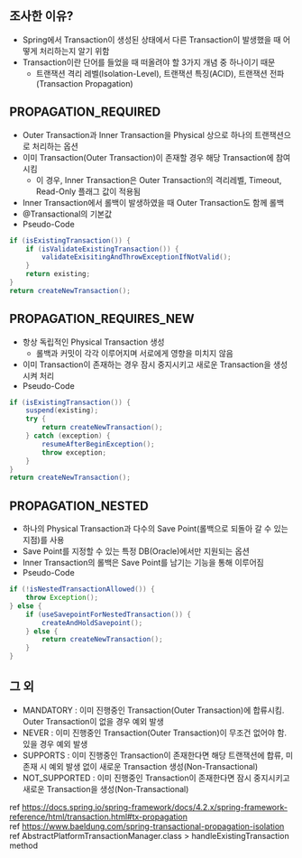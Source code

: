 ## 조사한 이유?

- Spring에서 Transaction이 생성된 상태에서 다른 Transaction이 발생했을 때 어떻게 처리하는지 알기 위함
- Transaction이란 단어를 들었을 때 떠올려야 할 3가지 개념 중 하나이기 때문
  - 트랜잭션 격리 레벨(Isolation-Level), 트랜잭션 특징(ACID), 트랜잭션 전파(Transaction Propagation)

## PROPAGATION_REQUIRED

- Outer Transaction과 Inner Transaction을 Physical 상으로 하나의 트랜잭션으로 처리하는 옵션
- 이미 Transaction(Outer Transaction)이 존재할 경우 해당 Transaction에 참여시킴
  - 이 경우, Inner Transaction은 Outer Transaction의 격리레벨, Timeout, Read-Only 플래그 값이 적용됨
- Inner Transaction에서 롤백이 발생하였을 때 Outer Transaction도 함께 롤백
- @Transactional의 기본값
- Pseudo-Code
```java
if (isExistingTransaction()) {
    if (isValidateExistingTransaction()) {
        validateExisitingAndThrowExceptionIfNotValid();
    }
    return existing;
}
return createNewTransaction();
```

## PROPAGATION_REQUIRES_NEW

- 항상 독립적인 Physical Transaction 생성
  - 롤백과 커밋이 각각 이루어지며 서로에게 영향을 미치지 않음
- 이미 Transaction이 존재하는 경우 잠시 중지시키고 새로운 Transaction을 생성시켜 처리
- Pseudo-Code
```java
if (isExistingTransaction()) {
    suspend(existing);
    try {
        return createNewTransaction();
    } catch (exception) {
        resumeAfterBeginException();
        throw exception;
    }
}
return createNewTransaction();
```

## PROPAGATION_NESTED

- 하나의 Physical Transaction과 다수의 Save Point(롤백으로 되돌아 갈 수 있는 지점)를 사용
- Save Point를 지정할 수 있는 특정 DB(Oracle)에서만 지원되는 옵션
- Inner Transaction의 롤백은 Save Point를 남기는 기능을 통해 이루어짐
- Pseudo-Code
```java
if (!isNestedTransactionAllowed()) {
    throw Exception();
} else {
    if (useSavepointForNestedTransaction()) {
        createAndHoldSavepoint();
    } else {
        return createNewTransaction();
    }
}
```

## 그 외
- MANDATORY : 이미 진행중인 Transaction(Outer Transaction)에 합류시킴. Outer Transaction이 없을 경우 예외 발생
- NEVER : 이미 진행중인 Transaction(Outer Transaction)이 무조건 없어야 함. 있을 경우 예외 발생
- SUPPORTS : 이미 진행중인 Transaction이 존재한다면 해당 트랜잭션에 합류, 미존재 시 예외 발생 없이 새로운 Transaction 생성(Non-Transactional)
- NOT_SUPPORTED : 이미 진행중인 Transaction이 존재한다면 잠시 중지시키고 새로운 Transaction을 생성(Non-Transactional)


ref https://docs.spring.io/spring-framework/docs/4.2.x/spring-framework-reference/html/transaction.html#tx-propagation  
ref https://www.baeldung.com/spring-transactional-propagation-isolation
ref AbstractPlatformTransactionManager.class > handleExistingTransaction method